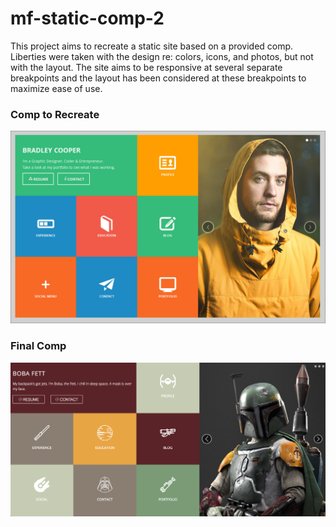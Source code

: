 # mf-static-comp-2

This project aims to recreate a static site based on a provided comp. Liberties were taken with the design re: colors, icons, and photos, but not with the layout. The site aims to be responsive at several separate breakpoints and the layout has been considered at these breakpoints to maximize ease of use.

### Comp to Recreate

![image of original comp](https://github.com/mollyfoz/mf-comp-challenge-1/blob/master/assets/static-comp-challenge-1.jpg)


### Final Comp
![image of recreated comp](https://github.com/mollyfoz/mf-comp-challenge-1/blob/master/assets/Screen%20Shot%202017-05-23%20at%209.23.08%20AM.png)
